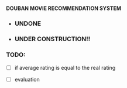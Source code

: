 #### DOUBAN MOVIE RECOMMENDATION SYSTEM
* ### UNDONE
* ### UNDER CONSTRUCTION!!

### TODO:
- [ ] if average rating is equal to the real rating    
- [ ] evaluation  
  